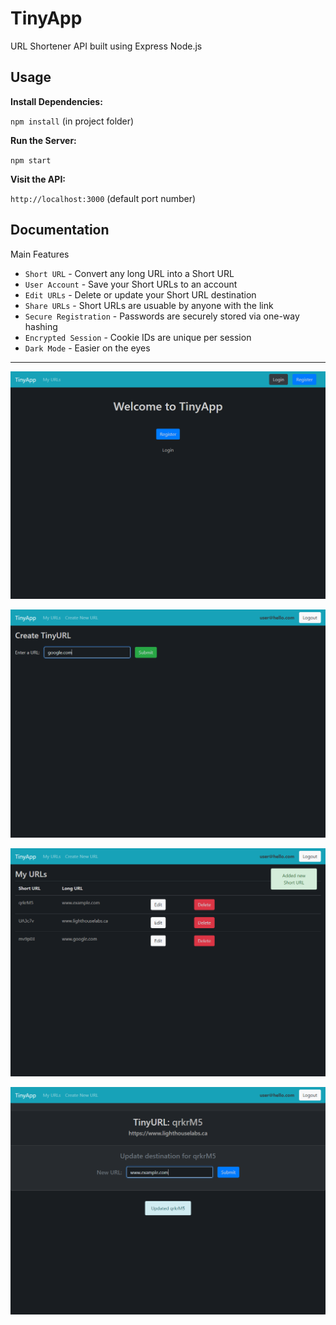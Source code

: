# TinyApp
URL Shortener API built using Express Node.js

## Usage

**Install Dependencies:**

`npm install` (in project folder)

**Run the Server:**

`npm start`

**Visit the API:**

`http://localhost:3000` (default port number)


## Documentation

Main Features

* `Short URL` - Convert any long URL into a Short URL
* `User Account` - Save your Short URLs to an account
* `Edit URLs` - Delete or update your Short URL destination
* `Share URLs` - Short URLs are usuable by anyone with the link
* `Secure Registration` - Passwords are securely stored via one-way hashing
* `Encrypted Session` - Cookie IDs are unique per session
* `Dark Mode` - Easier on the eyes

---

![Screenshot of TinyApp Homepage](docs/tiny1.png?raw=true "Homepage")

![Screenshot of New URL](docs/tiny2.png?raw=true "New Short URL")

![Screenshot of Dashboard](docs/tiny3.png?raw=true "User Dashboard")

![Screenshot of Edit Page](docs/tiny4.png?raw=true "Edit Page")